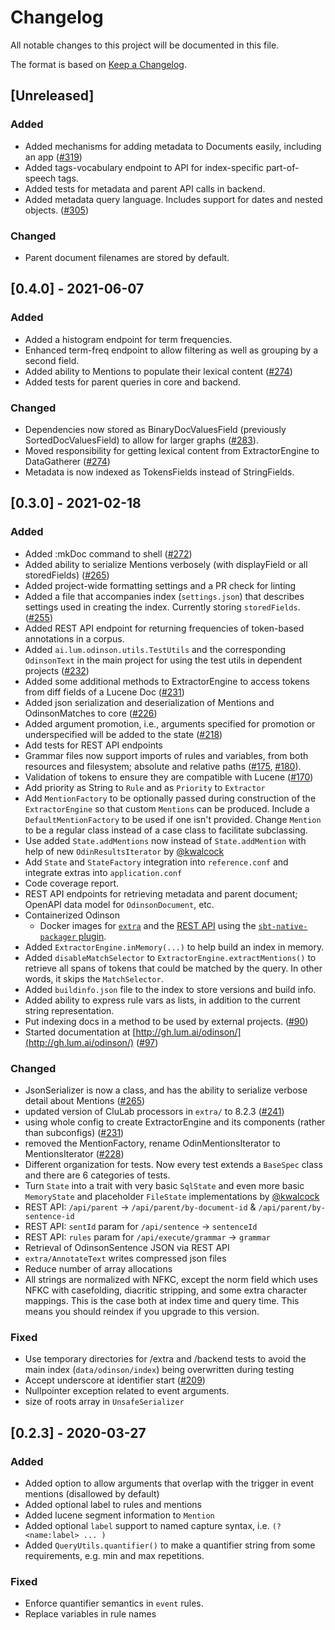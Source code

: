 # Changelog

All notable changes to this project will be documented in this file.

The format is based on [Keep a Changelog](https://keepachangelog.com/en/1.0.0/).

## [Unreleased]
### Added
- Added mechanisms for adding metadata to Documents easily, including an app ([#319](https://github.com/lum-ai/odinson/pull/319))
- Added tags-vocabulary endpoint to API for index-specific part-of-speech tags.
- Added tests for metadata and parent API calls in backend.
- Added metadata query language.  Includes support for dates and nested objects. ([#305](https://github.com/lum-ai/odinson/pull/305))
### Changed
- Parent document filenames are stored by default.

## [0.4.0] - 2021-06-07
### Added
- Added a histogram endpoint for term frequencies.
- Enhanced term-freq endpoint to allow filtering as well as grouping by a second field.
- Added ability to Mentions to populate their lexical content ([#274](https://github.com/lum-ai/odinson/pull/274))
- Added tests for parent queries in core and backend.
### Changed
- Dependencies now stored as BinaryDocValuesField (previously SortedDocValuesField) to allow for larger graphs ([#283](https://github.com/lum-ai/odinson/pull/283)).
- Moved responsibility for getting lexical content from ExtractorEngine to DataGatherer ([#274](https://github.com/lum-ai/odinson/pull/274))
- Metadata is now indexed as TokensFields instead of StringFields.

## [0.3.0] - 2021-02-18
### Added 
- Added :mkDoc command to shell ([#272](https://github.com/lum-ai/odinson/pull/272))
- Added ability to serialize Mentions verbosely (with displayField or all storedFields) ([#265](https://github.com/lum-ai/odinson/pull/265))
- Added project-wide formatting settings and a PR check for linting
- Added a file that accompanies index (`settings.json`) that describes settings used in creating the index.  Currently storing `storedFields`. ([#255](https://github.com/lum-ai/odinson/pull/255))
- Added REST API endpoint for returning frequencies of token-based annotations in a corpus.
- Added `ai.lum.odinson.utils.TestUtils` and the corresponding `OdinsonText` in the main project for using the test utils in dependent projects ([#232](https://github.com/lum-ai/odinson/pull/231))
- Added some additional methods to ExtractorEngine to access tokens from diff fields of a Lucene Doc ([#231](https://github.com/lum-ai/odinson/pull/231))
- Added json serialization and deserialization of Mentions and OdinsonMatches to core ([#226](https://github.com/lum-ai/odinson/pull/226))
- Added argument promotion, i.e., arguments specified for promotion or underspecified will be added to the state ([#218](https://github.com/lum-ai/odinson/pull/218))
- Add tests for REST API endpoints
- Grammar files now support imports of rules and variables, from both resources and filesystem; absolute and relative paths ([#175](https://github.com/lum-ai/odinson/pull/175), [#180](https://github.com/lum-ai/odinson/pull/180)).
- Validation of tokens to ensure they are compatible with Lucene ([#170](https://github.com/lum-ai/odinson/pull/170))
- Add priority as String to `Rule` and as `Priority` to `Extractor`
- Add `MentionFactory` to be optionally passed during construction of the `ExtractorEngine` so that custom `Mentions`
  can be produced.  Include a `DefaultMentionFactory` to be used if one isn't provided.  Change `Mention` to be a
  regular class instead of a case class to facilitate subclassing.
- Use added `State.addMentions` now instead of `State.addMention` with help of new `OdinResultsIterator` by [@kwalcock](https://github.com/kwalcock)
- Add `State` and `StateFactory` integration into `reference.conf` and integrate extras into `application.conf`
- Code coverage report.
- REST API endpoints for retrieving metadata and parent document; OpenAPI data model for `OdinsonDocument`, etc.
- Containerized Odinson
  - Docker images for [`extra`](https://hub.docker.com/r/lumai/odinson-extras) and the [REST API](https://hub.docker.com/r/lumai/odinson-rest-api) using the [`sbt-native-packager` plugin](https://github.com/sbt/sbt-native-packager).
- Added `ExtractorEngine.inMemory(...)` to help build an index in memory.
- Added `disableMatchSelector` to `ExtractorEngine.extractMentions()` to retrieve all spans of tokens that could
  be matched by the query. In other words, it skips the `MatchSelector`.
- Added `buildinfo.json` file to the index to store versions and build info.
- Added ability to express rule vars as lists, in addition to the current string representation.
- Put indexing docs in a method to be used by external projects. ([#90](https://github.com/lum-ai/odinson/pull/90))
- Started documentation at [http://gh.lum.ai/odinson/](http://gh.lum.ai/odinson/) ([#97](https://github.com/lum-ai/odinson/pull/97))
### Changed
- JsonSerializer is now a class, and has the ability to serialize verbose detail about Mentions ([#265](https://github.com/lum-ai/odinson/pull/265))
- updated version of CluLab processors in `extra/` to 8.2.3 ([#241](https://github.com/lum-ai/odinson/pull/241))
- using whole config to create ExtractorEngine and its components (rather than subconfigs) ([#231](https://github.com/lum-ai/odinson/pull/231))
- removed the MentionFactory, rename OdinMentionsIterator to MentionsIterator ([#228](https://github.com/lum-ai/odinson/pull/228))
- Different organization for tests. Now every test extends a `BaseSpec` class and there are 6 categories of tests.
- Turn `State` into a trait with very basic `SqlState` and even more basic `MemoryState` and placeholder `FileState` implementations by [@kwalcock](https://github.com/kwalcock)
- REST API: `/api/parent` -> `/api/parent/by-document-id` & `/api/parent/by-sentence-id`
- REST API: `sentId` param for `/api/sentence` -> `sentenceId`
- REST API: `rules` param for `/api/execute/grammar` -> `grammar`
- Retrieval of OdinsonSentence JSON via REST API
- `extra/AnnotateText` writes compressed json files
- Reduce number of array allocations
- All strings are normalized with NFKC, except the norm field which uses NFKC with casefolding,
  diacritic stripping, and some extra character mappings. This is the case both at index time and query time.
  This means you should reindex if you upgrade to this version.
### Fixed
- Use temporary directories for /extra and /backend tests to avoid the main index (`data/odinson/index`) being overwritten during testing
- Accept underscore at identifier start ([#209](https://github.com/lum-ai/odinson/pull/209))
- Nullpointer exception related to event arguments.
- size of roots array in `UnsafeSerializer`

## [0.2.3] - 2020-03-27
### Added
- Added option to allow arguments that overlap with the trigger in event mentions (disallowed by default)
- Added optional label to rules and mentions
- Added lucene segment information to `Mention`
- Added optional `label` support to named capture syntax, i.e. `(?<name:label> ... )`
- Added `QueryUtils.quantifier()` to make a quantifier string from some requirements, e.g. min and max repetitions.
### Fixed
- Enforce quantifier semantics in `event` rules.
- Replace variables in rule names
